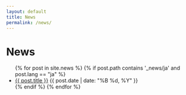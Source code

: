 ```yaml
---
layout: default
title: News
permalink: /news/
---
```


<h1>News</h1>
<ul>
  {% for post in site.news %}
    {% if post.path contains '_news/ja' and post.lang == "ja" %}
      <li>
        <a href="{{ post.url }}">{{ post.title }}</a>
        <span>{{ post.date | date: "%B %d, %Y" }}</span>
      </li>
    {% endif %}
  {% endfor %}
</ul>